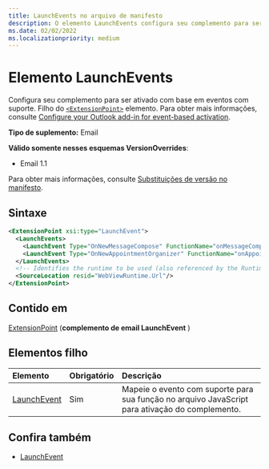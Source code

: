 ```yaml
---
title: LaunchEvents no arquivo de manifesto
description: O elemento LaunchEvents configura seu complemento para ser ativado com base em eventos suportados.
ms.date: 02/02/2022
ms.localizationpriority: medium
---
```


# <a name="launchevents-element"></a>Elemento LaunchEvents

Configura seu complemento para ser ativado com base em eventos com suporte. Filho do [`<ExtensionPoint>`](extensionpoint.md) elemento. Para obter mais informações, consulte [Configure your Outlook add-in for event-based activation](../../outlook/autolaunch.md).

**Tipo de suplemento:** Email

**Válido somente nesses esquemas VersionOverrides**:

- Email 1.1

Para obter mais informações, consulte [Substituições de versão no manifesto](../../develop/add-in-manifests.md#version-overrides-in-the-manifest).

## <a name="syntax"></a>Sintaxe

```XML
<ExtensionPoint xsi:type="LaunchEvent">
  <LaunchEvents>
    <LaunchEvent Type="OnNewMessageCompose" FunctionName="onMessageComposeHandler"/>
    <LaunchEvent Type="OnNewAppointmentOrganizer" FunctionName="onAppointmentComposeHandler"/>
  </LaunchEvents>
  <!-- Identifies the runtime to be used (also referenced by the Runtime element). -->
  <SourceLocation resid="WebViewRuntime.Url"/>
</ExtensionPoint>
```

## <a name="contained-in"></a>Contido em

[ExtensionPoint](extensionpoint.md) (**complemento de email LaunchEvent** )

## <a name="child-elements"></a>Elementos filho

|  Elemento |  Obrigatório  |  Descrição  |
|:-----|:-----|:-----|
| [LaunchEvent](launchevent.md) | Sim |  Mapeie o evento com suporte para sua função no arquivo JavaScript para ativação do complemento. |

## <a name="see-also"></a>Confira também

- [LaunchEvent](launchevent.md)
